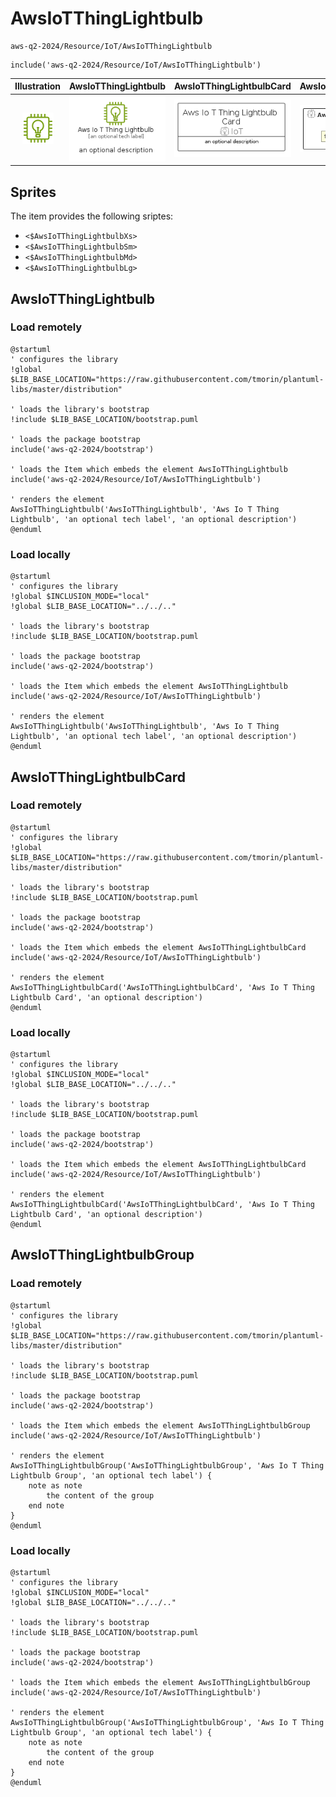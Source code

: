 # AwsIoTThingLightbulb


```text
aws-q2-2024/Resource/IoT/AwsIoTThingLightbulb
```

```text
include('aws-q2-2024/Resource/IoT/AwsIoTThingLightbulb')
```



| Illustration | AwsIoTThingLightbulb | AwsIoTThingLightbulbCard | AwsIoTThingLightbulbGroup |
| :---: | :---: | :---: | :---: |
| ![illustration for Illustration](../../../aws-q2-2024/Resource/IoT/AwsIoTThingLightbulb.png) | ![illustration for AwsIoTThingLightbulb](../../../aws-q2-2024/Resource/IoT/AwsIoTThingLightbulb.Local.png) | ![illustration for AwsIoTThingLightbulbCard](../../../aws-q2-2024/Resource/IoT/AwsIoTThingLightbulbCard.Local.png) | ![illustration for AwsIoTThingLightbulbGroup](../../../aws-q2-2024/Resource/IoT/AwsIoTThingLightbulbGroup.Local.png) |



## Sprites
The item provides the following sriptes:

- `<$AwsIoTThingLightbulbXs>`
- `<$AwsIoTThingLightbulbSm>`
- `<$AwsIoTThingLightbulbMd>`
- `<$AwsIoTThingLightbulbLg>`





## AwsIoTThingLightbulb

### Load remotely
```plantuml
@startuml
' configures the library
!global $LIB_BASE_LOCATION="https://raw.githubusercontent.com/tmorin/plantuml-libs/master/distribution"

' loads the library's bootstrap
!include $LIB_BASE_LOCATION/bootstrap.puml

' loads the package bootstrap
include('aws-q2-2024/bootstrap')

' loads the Item which embeds the element AwsIoTThingLightbulb
include('aws-q2-2024/Resource/IoT/AwsIoTThingLightbulb')

' renders the element
AwsIoTThingLightbulb('AwsIoTThingLightbulb', 'Aws Io T Thing Lightbulb', 'an optional tech label', 'an optional description')
@enduml
```

### Load locally
```plantuml
@startuml
' configures the library
!global $INCLUSION_MODE="local"
!global $LIB_BASE_LOCATION="../../.."

' loads the library's bootstrap
!include $LIB_BASE_LOCATION/bootstrap.puml

' loads the package bootstrap
include('aws-q2-2024/bootstrap')

' loads the Item which embeds the element AwsIoTThingLightbulb
include('aws-q2-2024/Resource/IoT/AwsIoTThingLightbulb')

' renders the element
AwsIoTThingLightbulb('AwsIoTThingLightbulb', 'Aws Io T Thing Lightbulb', 'an optional tech label', 'an optional description')
@enduml
```

## AwsIoTThingLightbulbCard

### Load remotely
```plantuml
@startuml
' configures the library
!global $LIB_BASE_LOCATION="https://raw.githubusercontent.com/tmorin/plantuml-libs/master/distribution"

' loads the library's bootstrap
!include $LIB_BASE_LOCATION/bootstrap.puml

' loads the package bootstrap
include('aws-q2-2024/bootstrap')

' loads the Item which embeds the element AwsIoTThingLightbulbCard
include('aws-q2-2024/Resource/IoT/AwsIoTThingLightbulb')

' renders the element
AwsIoTThingLightbulbCard('AwsIoTThingLightbulbCard', 'Aws Io T Thing Lightbulb Card', 'an optional description')
@enduml
```

### Load locally
```plantuml
@startuml
' configures the library
!global $INCLUSION_MODE="local"
!global $LIB_BASE_LOCATION="../../.."

' loads the library's bootstrap
!include $LIB_BASE_LOCATION/bootstrap.puml

' loads the package bootstrap
include('aws-q2-2024/bootstrap')

' loads the Item which embeds the element AwsIoTThingLightbulbCard
include('aws-q2-2024/Resource/IoT/AwsIoTThingLightbulb')

' renders the element
AwsIoTThingLightbulbCard('AwsIoTThingLightbulbCard', 'Aws Io T Thing Lightbulb Card', 'an optional description')
@enduml
```

## AwsIoTThingLightbulbGroup

### Load remotely
```plantuml
@startuml
' configures the library
!global $LIB_BASE_LOCATION="https://raw.githubusercontent.com/tmorin/plantuml-libs/master/distribution"

' loads the library's bootstrap
!include $LIB_BASE_LOCATION/bootstrap.puml

' loads the package bootstrap
include('aws-q2-2024/bootstrap')

' loads the Item which embeds the element AwsIoTThingLightbulbGroup
include('aws-q2-2024/Resource/IoT/AwsIoTThingLightbulb')

' renders the element
AwsIoTThingLightbulbGroup('AwsIoTThingLightbulbGroup', 'Aws Io T Thing Lightbulb Group', 'an optional tech label') {
    note as note
        the content of the group
    end note
}
@enduml
```

### Load locally
```plantuml
@startuml
' configures the library
!global $INCLUSION_MODE="local"
!global $LIB_BASE_LOCATION="../../.."

' loads the library's bootstrap
!include $LIB_BASE_LOCATION/bootstrap.puml

' loads the package bootstrap
include('aws-q2-2024/bootstrap')

' loads the Item which embeds the element AwsIoTThingLightbulbGroup
include('aws-q2-2024/Resource/IoT/AwsIoTThingLightbulb')

' renders the element
AwsIoTThingLightbulbGroup('AwsIoTThingLightbulbGroup', 'Aws Io T Thing Lightbulb Group', 'an optional tech label') {
    note as note
        the content of the group
    end note
}
@enduml
```

